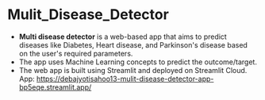 # Mulit_Disease_Detector
- <b>Multi disease detector</b> is a web-based app that aims to predict diseases like Diabetes, Heart disease, and Parkinson's disease based on the user's required parameters.
- The app uses Machine Learning concepts to predict the outcome/target.
- The web app is built using Streamlit and deployed on Streamlit Cloud.
App: https://debajyotisahoo13-mulit-disease-detector-app-bp5eqe.streamlit.app/
